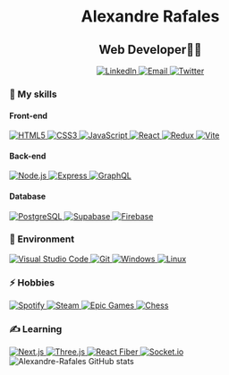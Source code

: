 <h1 align="center">Alexandre Rafales</h1>

<h2 align="center">Web Developer👨‍💻</h2>

<div align="center">
  <a href="https://www.linkedin.com/in/alexandre-rafales-dev/" target="_blank">
    <img src="https://img.shields.io/badge/LinkedIn-0077B5?style=for-the-badge&logo=linkedin&logoColor=white" alt="LinkedIn" />
  </a>
  <a href="mailto:alexandre.rafales@gmail.com">
    <img src="https://img.shields.io/badge/Gmail-D14836?style=for-the-badge&logo=gmail&logoColor=white" alt="Email" />
  </a>
  <a href="https://twitter.com/alexandrerafal3" target="_blank">
    <img src="https://img.shields.io/badge/Twitter-%231DA1F2.svg?style=for-the-badge&logo=Twitter&logoColor=white" alt="Twitter" />
  </a>
</div>

<h3>🔨 My skills</h3>

<h4>Front-end</h4>
<a href="https://developer.mozilla.org/en-US/docs/Web/HTML" target="_blank">
  <img src="https://img.shields.io/badge/html5-%23E34F26.svg?style=for-the-badge&logo=html5&logoColor=white" alt="HTML5" />
</a>
<a href="https://developer.mozilla.org/en-US/docs/Web/CSS" target="_blank">
  <img src="https://img.shields.io/badge/css3-%231572B6.svg?style=for-the-badge&logo=css3&logoColor=white" alt="CSS3" />
</a>
<a href="https://developer.mozilla.org/en-US/docs/Web/JavaScript" target="_blank">
  <img src="https://img.shields.io/badge/javascript-%23F7DF1E.svg?style=for-the-badge&logo=javascript&logoColor=black" alt="JavaScript" />
</a>
<a href="https://legacy.reactjs.org/docs/getting-started.html" target="_blank">
  <img src="https://img.shields.io/badge/React-61DAFB?style=for-the-badge&logo=react&logoColor=black" alt="React" />
</a>
<a href="https://redux.js.org/introduction/getting-started" target="_blank">
  <img src="https://img.shields.io/badge/Redux-764ABC?style=for-the-badge&logo=redux&logoColor=white" alt="Redux" />
</a>
<a href="https://vitejs.dev/guide/" target="_blank">
  <img src="https://img.shields.io/badge/Vite-646CFF?style=for-the-badge&logo=vite&logoColor=white" alt="Vite" />
</a>

<h4>Back-end</h4>
<a href="https://nodejs.org/en/docs/" target="_blank">
  <img src="https://img.shields.io/badge/Node.js-339933?style=for-the-badge&logo=node.js&logoColor=white" alt="Node.js" />
</a>
<a href="https://expressjs.com/" target="_blank">
  <img src="https://img.shields.io/badge/Express-000000?style=for-the-badge&logo=express&logoColor=white" alt="Express" />
</a>
<a href="https://graphql.org/learn/" target="_blank">
  <img src="https://img.shields.io/badge/GraphQL-E10098?style=for-the-badge&logo=graphql&logoColor=white" alt="GraphQL" />
</a>

<h4>Database</h4>
<a href="https://www.postgresql.org/docs/" target="_blank">
  <img src="https://img.shields.io/badge/PostgreSQL-336791?style=for-the-badge&logo=postgresql&logoColor=white" alt="PostgreSQL" />
</a>
<a href="https://supabase.io/docs/" target="_blank">
  <img src="https://img.shields.io/badge/Supabase-639?style=for-the-badge&logo=supabase&logoColor=white" alt="Supabase" />
</a>
<a href="https://firebase.google.com/docs" target="_blank">
  <img src="https://img.shields.io/badge/Firebase-FFCA28?style=for-the-badge&logo=firebase&logoColor=black" alt="Firebase" />
</a>

<h3>🌱 Environment</h3>

<a href="https://code.visualstudio.com/docs" target="_blank">
  <img src="https://img.shields.io/badge/Visual%20Studio%20Code-0078d7.svg?style=for-the-badge&logo=visual-studio-code&logoColor=white" alt="Visual Studio Code" />
</a>
<a href="https://git-scm.com/doc" target="_blank">
  <img src="https://img.shields.io/badge/git-%23F05032.svg?style=for-the-badge&logo=git&logoColor=white" alt="Git" />
</a>
<a href="https://www.microsoft.com/en-us/windows" target="_blank">
  <img src="https://img.shields.io/badge/Windows-0078D6?style=for-the-badge&logo=windows&logoColor=white" alt="Windows" />
</a>
<a href="https://linux.org/whats-new/" target="_blank">
  <img src="https://img.shields.io/badge/Linux-FCC624?style=for-the-badge&logo=linux&logoColor=black" alt="Linux" />
</a>

<h3>⚡️ Hobbies</h3>

<a href="https://open.spotify.com" target="_blank">
  <img src="https://img.shields.io/badge/Spotify-1ED760?style=for-the-badge&logo=spotify&logoColor=white" alt="Spotify" />
</a>
<a href="https://partner.steamgames.com/doc/home" target="_blank">
  <img src="https://img.shields.io/badge/steam-%23000000.svg?style=for-the-badge&logo=steam&logoColor=white" alt="Steam" />
</a>
<a href="https://www.epicgames.com/site/en-US/tos?lang=en-US" target="_blank">
  <img src="https://img.shields.io/badge/epicgames-%23313131.svg?style=for-the-badge&logo=epicgames&logoColor=white" alt="Epic Games" />
</a>
<a href="https://www.chess.com/" target="_blank">
  <img src="https://img.shields.io/badge/Chess-FF4500?style=for-the-badge&logo=chess.com&logoColor=white" alt="Chess" />
</a>

<h3>✍ Learning</h3>

<a href="https://nextjs.org/docs" target="_blank">
  <img src="https://img.shields.io/badge/Next.js-000000?style=for-the-badge&logo=nextdotjs&logoColor=white" alt="Next.js" />
</a>
<a href="https://threejs.org/docs/" target="_blank">
  <img src="https://img.shields.io/badge/Three.js-000000?style=for-the-badge&logo=threedotjs&logoColor=white" alt="Three.js" />
</a>
<a href="https://docs.pmnd.rs/react-three-fiber/getting-started/introduction" target="_blank">
  <img src="https://img.shields.io/badge/React%20Fiber-61DAFB?style=for-the-badge&logo=react&logoColor=black" alt="React Fiber" />
</a>
<a href="https://socket.io/docs/v4/index.html" target="_blank">
  <img src="https://img.shields.io/badge/Socket.io-010101?style=for-the-badge&logo=socket.io&logoColor=white" alt="Socket.io" />
</a>

<img src="https://github-readme-stats.vercel.app/api?username=Rafales-Alexandre&show_icons=true&theme=tokyonight" alt="Alexandre-Rafales GitHub stats" />
